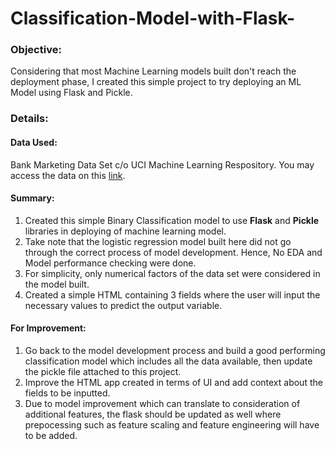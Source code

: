 # Classification-Model-with-Flask-

### Objective:
   Considering that most Machine Learning models built don't reach the deployment phase, I created this simple project to try deploying an ML Model using Flask and Pickle.

### Details:
   #### Data Used: 
   Bank Marketing Data Set c/o UCI Machine Learning Respository. You may access the data on this [link](https://archive.ics.uci.edu/ml/datasets/Bank+Marketing#).

   #### Summary: 
   1. Created this simple Binary Classification model to use **Flask** and **Pickle** libraries in deploying of machine learning model.
   2. Take note that the logistic regression model built here did not go through the correct process of model development. Hence, No EDA and Model performance checking were done.
   3. For simplicity, only numerical factors of the data set were considered in the model built. 
   4. Created a simple HTML containing 3 fields where the user will input the necessary values to predict the output variable.
   #### For Improvement: 
   1. Go back to the model development process and build a good performing classification model which includes all the data available, then update the pickle file attached to this project. 
   2. Improve the HTML app created in terms of UI and add context about the fields to be inputted. 
   3. Due to model improvement which can translate to consideration of additional features, the flask should be updated as well where prepocessing such as feature scaling and feature engineering will have to be added. 

